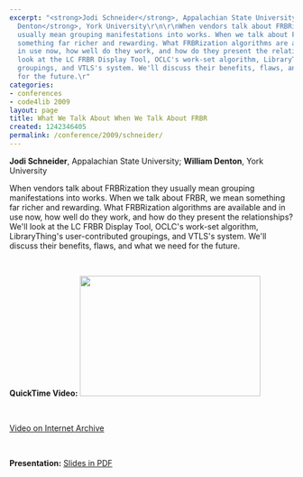 ```yaml
---
excerpt: "<strong>Jodi Schneider</strong>, Appalachian State University; <strong>William
  Denton</strong>, York University\r\n\r\nWhen vendors talk about FRBRization they
  usually mean grouping manifestations into works. When we talk about FRBR, we mean
  something far richer and rewarding. What FRBRization algorithms are available and
  in use now, how well do they work, and how do they present the relationships? We'll
  look at the LC FRBR Display Tool, OCLC's work-set algorithm, LibraryThing's user-contributed
  groupings, and VTLS's system. We'll discuss their benefits, flaws, and what we need
  for the future.\r"
categories:
- conferences
- code4lib 2009
layout: page
title: What We Talk About When We Talk About FRBR
created: 1242346405
permalink: /conference/2009/schneider/
---
```

<strong>Jodi Schneider</strong>, Appalachian State University; <strong>William Denton</strong>, York University

When vendors talk about FRBRization they usually mean grouping manifestations into works. When we talk about FRBR, we mean something far richer and rewarding. What FRBRization algorithms are available and in use now, how well do they work, and how do they present the relationships? We'll look at the LC FRBR Display Tool, OCLC's work-set algorithm, LibraryThing's user-contributed groupings, and VTLS's system. We'll discuss their benefits, flaws, and what we need for the future.
<p>&nbsp;</p>

<strong>QuickTime Video:</strong>
<a href="http://dl.lib.brown.edu/code4lib/schneider.html" target="_blank">
<img src="http://dl.lib.brown.edu/code4lib//17_schneider.jpg" border="0" width="320" height="213"></a>

<p>&nbsp;</p>

<a href="http://www.archive.org/details/Code4lib2009WhatWeTalkAboutWhenWeTalkAboutFrbr">Video on Internet Archive</a>

<p>&nbsp;</p>

<strong>Presentation:</strong>
<a href="http://code4lib.org/files/frbr_code4lib09.pdf" target="_blank">Slides in PDF</a>
